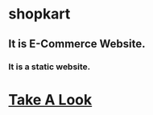 # shopkart
## It is E-Commerce Website.
### It is a static website.
# [Take A Look ](https://archanmehta.github.io/shopkart/)
